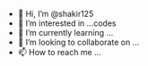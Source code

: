 - 👋 Hi, I’m @shakir125
- 👀 I’m interested in ...codes
- 🌱 I’m currently learning ...
- 💞️ I’m looking to collaborate on ...
- 📫 How to reach me ...

<!---
shakir125/shakir125 is a ✨ special ✨ repository because its `README.md` (this file) appears on your GitHub profile.
You can click the Preview link to take a look at your changes.
--->
